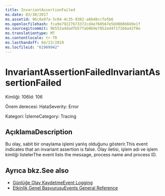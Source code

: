 ```yaml
---
title: InvariantAssertionFailed
ms.date: 03/30/2017
ms.assetid: 96c8a97a-3c04-4c35-9302-a6648ccfe5b6
ms.openlocfilehash: fca9e79227673372cd4e760567e5b9808b669e1f
ms.sourcegitcommit: 9b552addadfb57fab0b9e7852ed4f1f1b8a42f8e
ms.translationtype: MT
ms.contentlocale: tr-TR
ms.lasthandoff: 04/23/2019
ms.locfileid: "61969942"
---
```

# <a name="invariantassertionfailed"></a><span data-ttu-id="28e8d-102">InvariantAssertionFailed</span><span class="sxs-lookup"><span data-stu-id="28e8d-102">InvariantAssertionFailed</span></span>
<span data-ttu-id="28e8d-103">Kimliği: 106</span><span class="sxs-lookup"><span data-stu-id="28e8d-103">Id: 106</span></span>  
  
 <span data-ttu-id="28e8d-104">Önem derecesi: Hata</span><span class="sxs-lookup"><span data-stu-id="28e8d-104">Severity: Error</span></span>  
  
 <span data-ttu-id="28e8d-105">Kategori: İzleme</span><span class="sxs-lookup"><span data-stu-id="28e8d-105">Category: Tracing</span></span>  
  
## <a name="description"></a><span data-ttu-id="28e8d-106">Açıklama</span><span class="sxs-lookup"><span data-stu-id="28e8d-106">Description</span></span>  
 <span data-ttu-id="28e8d-107">Bu olay, sabit bir onaylama işlemi yanlış olduğunu gösterir.</span><span class="sxs-lookup"><span data-stu-id="28e8d-107">This event indicates that an invariant assertion is false.</span></span> <span data-ttu-id="28e8d-108">Olay iletisi, işlem adı ve işlem kimliği listeler</span><span class="sxs-lookup"><span data-stu-id="28e8d-108">The event lists the message, process name and process ID.</span></span>  
  
## <a name="see-also"></a><span data-ttu-id="28e8d-109">Ayrıca bkz.</span><span class="sxs-lookup"><span data-stu-id="28e8d-109">See also</span></span>

- [<span data-ttu-id="28e8d-110">Günlüğe Olay Kaydetme</span><span class="sxs-lookup"><span data-stu-id="28e8d-110">Event Logging</span></span>](../../../../../docs/framework/wcf/diagnostics/event-logging/index.md)
- [<span data-ttu-id="28e8d-111">Etkinlik Genel Başvurusu</span><span class="sxs-lookup"><span data-stu-id="28e8d-111">Events General Reference</span></span>](../../../../../docs/framework/wcf/diagnostics/event-logging/events-general-reference.md)
